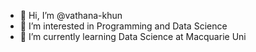 - 👋 Hi, I’m @vathana-khun
- 👀 I’m interested in Programming and Data Science
- 🌱 I’m currently learning Data Science at Macquarie Uni

<!---
vathana-khun/vathana-khun is a ✨ special ✨ repository because its `README.md` (this file) appears on your GitHub profile.
You can click the Preview link to take a look at your changes.
--->
